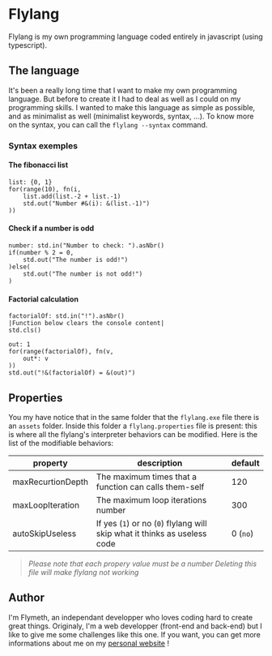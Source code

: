 # Flylang

Flylang is my own programming language coded entirely in javascript (using typescript).

## The language

It's been a really long time that I want to make my own programming language. But before to create it I had to deal as well as I could on my programming skills.
I wanted to make this language as simple as possible, and as minimalist as well (minimalist keywords, syntax, ...).
To know more on the syntax, you can call the `flylang --syntax` command.

### Syntax exemples

#### The fibonacci list

```fly
list: {0, 1}
for(range(10), fn(i,
    list.add(list.-2 + list.-1)
    std.out("Number #&(i): &(list.-1)")
))
```

#### Check if a number is odd

```fly
number: std.in("Number to check: ").asNbr()
if(number % 2 = 0,
    std.out("The number is odd!")
)else(
    std.out("The number is not odd!")
)
```

#### Factorial calculation

```fly
factorialOf: std.in("!").asNbr()
|Function below clears the console content|
std.cls()

out: 1
for(range(factorialOf), fn(v,
    out*: v
))
std.out("!&(factorialOf) = &(out)")
```

## Properties

You my have notice that in the same folder that the `flylang.exe` file there is an `assets` folder. Inside this folder a `flylang.properties` file is present: this is where all the flylang's interpreter behaviors can be modified. Here is the list of the modifiable behaviors:

property | description | default
---|---|---
maxRecurtionDepth | The maximum times that a function can calls them-self | 120
maxLoopIteration | The maximum loop iterations number | 300
autoSkipUseless | If yes (`1`) or no (`0`) flylang will skip what it thinks as useless code | 0 (`no`)

> *Please note that each propery value must be a number*
> *Deleting this file will make flylang not working*

## Author

I'm Flymeth, an independant developper who loves coding hard to create great things. Originaly, I'm a web developper (front-end and back-end) but I like to give me some challenges like this one.
If you want, you can get more informations about me on my [personal website](https://flymeth.net) !
